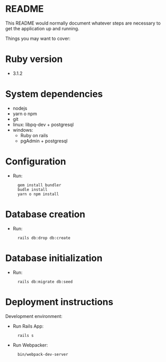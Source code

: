 # README

This README would normally document whatever steps are necessary to get the
application up and running.

Things you may want to cover:

# Ruby version
* 3.1.2

# System dependencies
* nodejs
* yarn o npm
* git
* linux: libpq-dev + postgresql
* windows:
    - Ruby on rails
    - pgAdmin + postgresql

# Configuration
* Run:

        gem install bundler
        budle install
        yarn o npm install
# Database creation
* Run:

        rails db:drop db:create
# Database initialization
* Run:

        rails db:migrate db:seed



# Deployment instructions

Development environment:
- Run Rails App:

        rails s
- Run Webpacker:

        bin/webpack-dev-server
